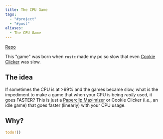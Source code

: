 ```yaml
---
title: The CPU Game
tags:
  - "#project"
  - "#post"
aliases:
  - The CPU Game
---
```

[Repo](https://github.com/faculerena/cpu-usage-game)

This "game" was born when `rustc` made my pc so slow that
even [Cookie Clicker](https://orteil.dashnet.org/cookieclicker/) was slow.

## The idea

If sometimes the CPU is at >99% and the games became slow, what is the impediment to make a game that when your CPU is being _really_ used, it goes FASTER? This is just a [Paperclip Maximizer](https://www.lesswrong.com/tag/squiggle-maximizer-formerly-paperclip-maximizer) or Cookie Clicker (i.e., an idle game) that goes faster (linearly) with your CPU usage.

## Why?

```rust
todo!()
```

